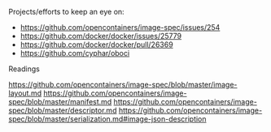 Projects/efforts to keep an eye on:

- https://github.com/opencontainers/image-spec/issues/254
- https://github.com/docker/docker/issues/25779
- https://github.com/docker/docker/pull/26369
- https://github.com/cyphar/oboci


Readings

https://github.com/opencontainers/image-spec/blob/master/image-layout.md
https://github.com/opencontainers/image-spec/blob/master/manifest.md
https://github.com/opencontainers/image-spec/blob/master/descriptor.md
https://github.com/opencontainers/image-spec/blob/master/serialization.md#image-json-description
